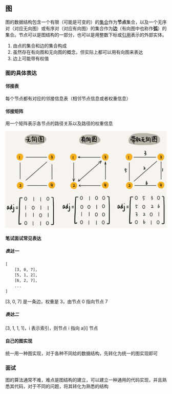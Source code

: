 ## 图

图的数据结构包含一个有限（可能是可变的）的[集合](https://zh.wikipedia.org/wiki/集合_(计算机科学))作为**节点**集合，以及一个无序对（对应无向图）或有序对（对应有向图）的集合作为**边**（有向图中也称作**弧**）的集合。节点可以是图结构的一部分，也可以是用整数下标或[引用](https://zh.wikipedia.org/wiki/引用_(程序设计))表示的外部实体。

1) 由点的集合和边的集合构成
2) 虽然存在有向图和无向图的概念，但实际上都可以用有向图来表达
3) 边上可能带有权值

### 图的具体表达

#### 邻接表

每个节点都有对应的邻接信息表（相邻节点信息或者权重信息）

#### 邻接矩阵

用一个矩阵表示各节点的路径关系以及路径的权重信息

![img](img.png)

#### 笔试面试常见表达

##### 表达一

```txt
[
	[3, 0, 7],
	[5, 1, 2],
	[6, 2, 7],
	...
]
```

[3, 0, 7] 是一条边，权重是 3，由节点 0 指向节点 7

##### 表达二

[3, 1, 1, 1]，i 表示索引，则节点 i 指向 a[i] 节点

#### 自己的图实现

统一用一种图实现，对于各种不同给的数据结构，先转化为统一的图实现即可

### 面试

图的算法通常不难，难点是图结构的建立，可以建立一种通用的代码实现，并且熟悉其代码，对于不同的问题，将其转化为熟悉的结构
